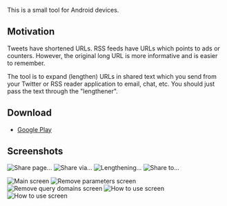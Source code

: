 This is a small tool for Android devices.

Motivation
----------

Tweets have shortened URLs.
RSS feeds have URLs which points to ads or counters.
However, the original long URL is more informative and is easier to remember.

The tool is to expand (lengthen) URLs in shared text
which you send from your Twitter or RSS reader application to email, chat, etc.
You should just pass the text through the "lengthener".

Download
--------

* [Google Play](https://play.google.com/store/apps/details?id=ru.gelin.lengthener.android)

Screenshots
-----------

![Share page...](misc/screenshots/share_page.png)
![Share via...](misc/screenshots/share_via.png)
![Lengthening...](misc/screenshots/lengthening.png)
![Share to...](misc/screenshots/share_to.png)

![Main screen](misc/screenshots/main_activity.png)
![Remove parameters screen](misc/screenshots/remove_parameters_activity.png)
![Remove query domains screen](misc/screenshots/remove_query_domains_activity.png)
![How to use screen](misc/screenshots/how_to_use_activity_1.png)
![How to use screen](misc/screenshots/how_to_use_activity_2.png)
